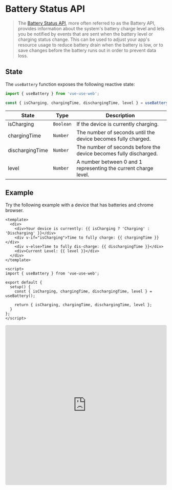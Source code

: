 # Battery Status API

> The [Battery Status API](https://developer.mozilla.org/en-US/docs/Web/API/Battery_Status_API), more often referred to as the Battery API, provides information about the system's battery charge level and lets you be notified by events that are sent when the battery level or charging status change. This can be used to adjust your app's resource usage to reduce battery drain when the battery is low, or to save changes before the battery runs out in order to prevent data loss.

## State

The `useBattery` function exposes the following reactive state:

```js
import { useBattery } from 'vue-use-web';

const { isCharging, chargingTime, dischargingTime, level } = useBattery();
```

| State           | Type      | Description                                                       |
| --------------- | --------- | ----------------------------------------------------------------- |
| isCharging      | `Boolean` | If the device is currently charging.                              |
| chargingTime    | `Number`  | The number of seconds until the device becomes fully charged.     |
| dischargingTime | `Number`  | The number of seconds before the device becomes fully discharged. |
| level           | `Number`  | A number between 0 and 1 representing the current charge level.   |

## Example

Try the following example with a device that has batteries and chrome browser.

```vue
<template>
  <div>
    <div>Your device is currently: {{ isCharging ? 'Charging' : 'Discharging' }}</div>
    <div v-if="isCharging">Time to fully charge: {{ chargingTime }}</div>
    <div v-else>Time to fully dis-charge: {{ dischargingTime }}</div>
    <div>Current Level: {{ level }}</div>
  </div>
</template>

<script>
import { useBattery } from 'vue-use-web';

export default {
  setup() {
    const { isCharging, chargingTime, dischargingTime, level } = useBattery();

    return { isCharging, chargingTime, dischargingTime, level };
  }
};
</script>
```

<iframe src="https://codesandbox.io/embed/vue-template-gdchw?fontsize=14&module=%2Fsrc%2FApp.vue" title="Vue Template" allow="geolocation; microphone; camera; midi; vr; accelerometer; gyroscope; payment; ambient-light-sensor; encrypted-media; usb" style="width:100%; height:500px; border:0; border-radius: 4px; overflow:hidden;" sandbox="allow-modals allow-forms allow-popups allow-scripts allow-same-origin"></iframe>
